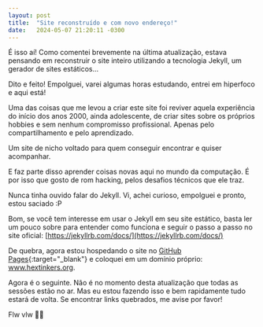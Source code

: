 ```yaml
---
layout: post
title:  "Site reconstruído e com novo endereço!"
date:   2024-05-07 21:20:11 -0300
---
```

É isso aí! Como comentei brevemente na última atualização, estava pensando em reconstruir o site inteiro utilizando a tecnologia Jekyll, um gerador de sites estáticos...

Dito e feito! Empolguei, varei algumas horas estudando, entrei em hiperfoco e aqui está!

Uma das coisas que me levou a criar este site foi reviver aquela experiência do início dos anos 2000, ainda adolescente, de criar sites sobre os próprios hobbies e sem nenhum compromisso profissional. Apenas pelo compartilhamento e pelo aprendizado.

Um site de nicho voltado para quem conseguir encontrar e quiser acompanhar.

E faz parte disso aprender coisas novas aqui no mundo da computação. É por isso que gosto de rom hacking, pelos desafios técnicos que ele traz.

Nunca tinha ouvido falar do Jekyll. Vi, achei curioso, empolguei e pronto, estou saciado :P

Bom, se você tem interesse em usar o Jekyll em seu site estático, basta ler um pouco sobre para entender como funciona e seguir o passo a passo no site oficial: [https://jekyllrb.com/docs/](https://jekyllrb.com/docs/)

De quebra, agora estou hospedando o site no [GitHub Pages](https://pages.github.com/){:target="_blank"} e coloquei em um domínio próprio: www.hextinkers.org.

Agora é o seguinte. Não é no momento desta atualização que todas as sessões estão no ar. Mas eu estou fazendo isso e bem rapidamente tudo estará de volta. Se encontrar links quebrados, me avise por favor!

Flw vlw 🤘🏻